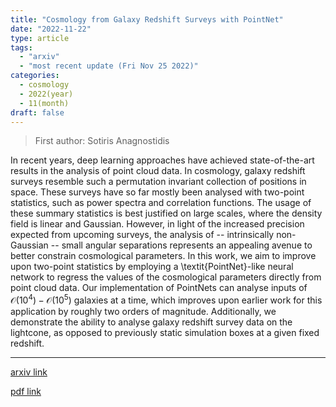 ```yaml
---
title: "Cosmology from Galaxy Redshift Surveys with PointNet"
date: "2022-11-22"
type: article
tags:
  - "arxiv"
  - "most recent update (Fri Nov 25 2022)"
categories:
  - cosmology
  - 2022(year)
  - 11(month)
draft: false
---
```


> First author: Sotiris Anagnostidis

 In recent years, deep learning approaches have achieved state-of-the-art
results in the analysis of point cloud data. In cosmology, galaxy redshift
surveys resemble such a permutation invariant collection of positions in space.
These surveys have so far mostly been analysed with two-point statistics, such
as power spectra and correlation functions. The usage of these summary
statistics is best justified on large scales, where the density field is linear
and Gaussian. However, in light of the increased precision expected from
upcoming surveys, the analysis of -- intrinsically non-Gaussian -- small
angular separations represents an appealing avenue to better constrain
cosmological parameters. In this work, we aim to improve upon two-point
statistics by employing a \textit{PointNet}-like neural network to regress the
values of the cosmological parameters directly from point cloud data. Our
implementation of PointNets can analyse inputs of $\mathcal{O}(10^4) -
\mathcal{O}(10^5)$ galaxies at a time, which improves upon earlier work for
this application by roughly two orders of magnitude. Additionally, we
demonstrate the ability to analyse galaxy redshift survey data on the
lightcone, as opposed to previously static simulation boxes at a given fixed
redshift.

---
[arxiv link](http://arxiv.org/abs/2211.12346v1)

[pdf link](http://arxiv.org/pdf/2211.12346v1)